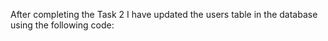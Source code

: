 After completing the Task 2 I have updated the users table in the database using the following code:
